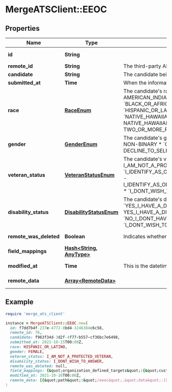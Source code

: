 # MergeATSClient::EEOC

## Properties

| Name | Type | Description | Notes |
| ---- | ---- | ----------- | ----- |
| **id** | **String** |  | [optional][readonly] |
| **remote_id** | **String** | The third-party API ID of the matching object. | [optional] |
| **candidate** | **String** | The candidate being represented. | [optional] |
| **submitted_at** | **Time** | When the information was submitted. | [optional] |
| **race** | [**RaceEnum**](RaceEnum.md) | The candidate&#39;s race.  * &#x60;AMERICAN_INDIAN_OR_ALASKAN_NATIVE&#x60; - AMERICAN_INDIAN_OR_ALASKAN_NATIVE * &#x60;ASIAN&#x60; - ASIAN * &#x60;BLACK_OR_AFRICAN_AMERICAN&#x60; - BLACK_OR_AFRICAN_AMERICAN * &#x60;HISPANIC_OR_LATINO&#x60; - HISPANIC_OR_LATINO * &#x60;WHITE&#x60; - WHITE * &#x60;NATIVE_HAWAIIAN_OR_OTHER_PACIFIC_ISLANDER&#x60; - NATIVE_HAWAIIAN_OR_OTHER_PACIFIC_ISLANDER * &#x60;TWO_OR_MORE_RACES&#x60; - TWO_OR_MORE_RACES * &#x60;DECLINE_TO_SELF_IDENTIFY&#x60; - DECLINE_TO_SELF_IDENTIFY | [optional] |
| **gender** | [**GenderEnum**](GenderEnum.md) | The candidate&#39;s gender.  * &#x60;MALE&#x60; - MALE * &#x60;FEMALE&#x60; - FEMALE * &#x60;NON-BINARY&#x60; - NON-BINARY * &#x60;OTHER&#x60; - OTHER * &#x60;DECLINE_TO_SELF_IDENTIFY&#x60; - DECLINE_TO_SELF_IDENTIFY | [optional] |
| **veteran_status** | [**VeteranStatusEnum**](VeteranStatusEnum.md) | The candidate&#39;s veteran status.  * &#x60;I_AM_NOT_A_PROTECTED_VETERAN&#x60; - I_AM_NOT_A_PROTECTED_VETERAN * &#x60;I_IDENTIFY_AS_ONE_OR_MORE_OF_THE_CLASSIFICATIONS_OF_A_PROTECTED_VETERAN&#x60; - I_IDENTIFY_AS_ONE_OR_MORE_OF_THE_CLASSIFICATIONS_OF_A_PROTECTED_VETERAN * &#x60;I_DONT_WISH_TO_ANSWER&#x60; - I_DONT_WISH_TO_ANSWER | [optional] |
| **disability_status** | [**DisabilityStatusEnum**](DisabilityStatusEnum.md) | The candidate&#39;s disability status.  * &#x60;YES_I_HAVE_A_DISABILITY_OR_PREVIOUSLY_HAD_A_DISABILITY&#x60; - YES_I_HAVE_A_DISABILITY_OR_PREVIOUSLY_HAD_A_DISABILITY * &#x60;NO_I_DONT_HAVE_A_DISABILITY&#x60; - NO_I_DONT_HAVE_A_DISABILITY * &#x60;I_DONT_WISH_TO_ANSWER&#x60; - I_DONT_WISH_TO_ANSWER | [optional] |
| **remote_was_deleted** | **Boolean** | Indicates whether or not this object has been deleted by third party webhooks. | [optional][readonly] |
| **field_mappings** | [**Hash&lt;String, AnyType&gt;**](AnyType.md) |  | [optional][readonly] |
| **modified_at** | **Time** | This is the datetime that this object was last updated by Merge | [optional][readonly] |
| **remote_data** | [**Array&lt;RemoteData&gt;**](RemoteData.md) |  | [optional][readonly] |

## Example

```ruby
require 'merge_ats_client'

instance = MergeATSClient::EEOC.new(
  id: f7dd7b4f-237e-4772-8bd4-3246384c6c58,
  remote_id: 76,
  candidate: f963f34d-3d2f-4f77-b557-cf36bc7e6498,
  submitted_at: 2021-10-15T00:00Z,
  race: HISPANIC_OR_LATINO,
  gender: FEMALE,
  veteran_status: I_AM_NOT_A_PROTECTED_VETERAN,
  disability_status: I_DONT_WISH_TO_ANSWER,
  remote_was_deleted: null,
  field_mappings: {&quot;organization_defined_targets&quot;:{&quot;custom_key&quot;:&quot;custom_value&quot;},&quot;linked_account_defined_targets&quot;:{&quot;custom_key&quot;:&quot;custom_value&quot;}},
  modified_at: 2021-10-16T00:00Z,
  remote_data: [{&quot;path&quot;:&quot;/eeoc&quot;,&quot;data&quot;:[&quot;Varies by platform&quot;]}]
)
```

